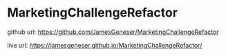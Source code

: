 # MarketingChallengeRefactor

github url: https://github.com/JamesGeneser/MarketingChallengeRefactor

live url: https://jamesgeneser.github.io/MarketingChallengeRefactor/
